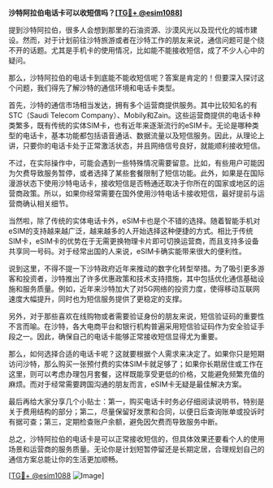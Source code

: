 **沙特阿拉伯电话卡可以收短信吗？[[TG💪+ @esim1088](https://t.me/s/esim1088)]**

提到沙特阿拉伯，很多人会想到那里的石油资源、沙漠风光以及现代化的城市建设。然而，对于计划前往沙特旅游或者在沙特工作的朋友来说，通信问题可是个绕不开的话题。尤其是手机卡的使用情况，比如能不能接收短信，成了不少人心中的疑问。

那么，沙特阿拉伯的电话卡到底能不能收短信呢？答案是肯定的！但要深入探讨这个问题，我们得先了解沙特的通信环境和电话卡类型。

首先，沙特的通信市场相当发达，拥有多个运营商提供服务。其中比较知名的有STC（Saudi Telecom Company）、Mobily和Zain。这些运营商提供的电话卡种类繁多，既有传统的实体SIM卡，也有近年来逐渐流行的eSIM卡。无论是哪种类型的电话卡，基本功能都包括语音通话、数据流量以及短信服务。因此，从理论上讲，只要你的电话卡处于正常激活状态，并且网络信号良好，就能顺利接收短信。

不过，在实际操作中，可能会遇到一些特殊情况需要留意。比如，有些用户可能因为欠费导致服务暂停，或者选择了某些套餐限制了短信功能。此外，如果是在国际漫游状态下使用沙特电话卡，接收短信是否畅通还取决于你所在的国家或地区的运营商政策。所以，如果你经常需要在国外使用沙特电话卡接收短信，最好提前与运营商确认相关细节。

当然啦，除了传统的实体电话卡外，eSIM卡也是个不错的选择。随着智能手机对eSIM的支持越来越广泛，越来越多的人开始选择这种便捷的方式。相比于传统SIM卡，eSIM卡的优势在于无需更换物理卡片即可切换运营商，而且支持多设备共享同一号码。对于经常出国的人来说，eSIM卡确实能带来很大的便利性。

说到这里，不得不提一下沙特政府近年来推动的数字化转型举措。为了吸引更多游客和投资者，沙特推出了许多优惠政策和技术支持措施，其中包括优化通信基础设施和服务质量。例如，近年来沙特加大了对5G网络的投资力度，使得移动互联网速度大幅提升，同时也为短信服务提供了更稳定的支撑。

另外，对于那些喜欢在线购物或者需要验证身份的朋友来说，短信验证码的重要性不言而喻。在沙特，各大电商平台和银行机构普遍采用短信验证码作为安全验证手段之一。因此，确保自己的电话卡能够正常接收短信显得尤为重要。

那么，如何选择合适的电话卡呢？这就要根据个人需求来决定了。如果你只是短期访问沙特，那么购买一张预付费的实体SIM卡就足够了；如果你长期居住或工作在这里，则可以考虑办理包月套餐，这样既能享受更低的价格，又能避免频繁充值的麻烦。而对于经常需要跨国沟通的朋友而言，eSIM卡无疑是最佳解决方案。

最后再给大家分享几个小贴士：第一，购买电话卡时务必仔细阅读说明书，特别是关于费用结构的部分；第二，尽量保留好发票和合同，以便日后查询账单或投诉时有据可查；第三，定期检查账户余额，避免因欠费而导致服务中断。

总之，沙特阿拉伯的电话卡是可以正常接收短信的，但具体效果还要看个人的使用场景和运营商的服务质量。无论你是计划短暂停留还是长期定居，合理规划自己的通信方案总能让你的生活更加顺畅。

[[TG💪+ @esim1088](https://t.me/s/esim1088) ![Image](https://i.postimg.cc/4NQfJmqS/Snipaste-2025-05-13-00-14-12.png)]